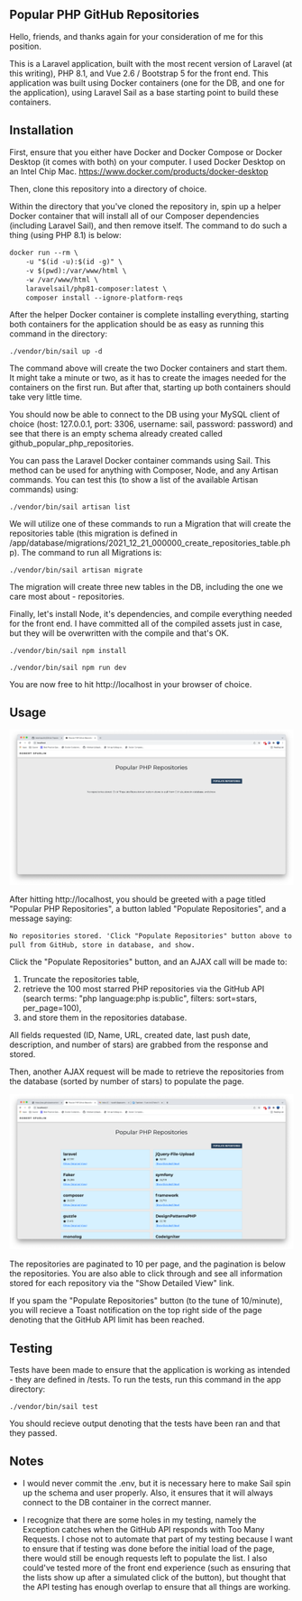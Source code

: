 ## Popular PHP GitHub Repositories

Hello, friends, and thanks again for your consideration of me for this position.

This is a Laravel application, built with the most recent version of Laravel (at this writing), PHP 8.1, and Vue 2.6 / Bootstrap 5 for the front end. This application was built using Docker containers (one for the DB, and one for the application), using Laravel Sail as a base starting point to build these containers.



## Installation

First, ensure that you either have Docker and Docker Compose or Docker Desktop (it comes with both) on your computer. I used Docker Desktop on an Intel Chip Mac. https://www.docker.com/products/docker-desktop

Then, clone this repository into a directory of choice.

Within the directory that you've cloned the repository in, spin up a helper Docker container that will install all of our Composer dependencies (including Laravel Sail), and then remove itself. The command to do such a thing (using PHP 8.1) is below:

```
docker run --rm \
    -u "$(id -u):$(id -g)" \
    -v $(pwd):/var/www/html \
    -w /var/www/html \
    laravelsail/php81-composer:latest \
    composer install --ignore-platform-reqs
```

After the helper Docker container is complete installing everything, starting both containers for the application should be as easy as running this command in the directory:

```
./vendor/bin/sail up -d
```

The command above will create the two Docker containers and start them. It might take a minute or two, as it has to create the images needed for the containers on the first run. But after that, starting up both containers should take very little time.

You should now be able to connect to the DB using your MySQL client of choice (host: 127.0.0.1, port: 3306, username: sail, password: password) and see that there is an empty schema already created called github_popular_php_repositories.

You can pass the Laravel Docker container commands using Sail. This method can be used for anything with Composer, Node, and any Artisan commands. You can test this (to show a list of the available Artisan commands) using:

```
./vendor/bin/sail artisan list
```

We will utilize one of these commands to run a Migration that will create the repositories table (this migration is defined in /app/database/migrations/2021_12_21_000000_create_repositories_table.php). The command to run all Migrations is:

```
./vendor/bin/sail artisan migrate
```

The migration will create three new tables in the DB, including the one we care most about - repositories.

Finally, let's install Node, it's dependencies, and compile everything needed for the front end. I have committed all of the compiled assets just in case, but they will be overwritten with the compile and that's OK.

```
./vendor/bin/sail npm install
```

```
./vendor/bin/sail npm run dev
```

You are now free to hit http://localhost in your browser of choice.



## Usage

![initial screen](screenshots/initial.png)

After hitting http://localhost, you should be greeted with a page titled "Popular PHP Repositories", a button labled "Populate Repositories", and a message saying:

```
No repositories stored. 'Click "Populate Repositories" button above to pull from GitHub, store in database, and show.
```

Click the "Populate Repositories" button, and an AJAX call will be made to:
1. Truncate the repositories table,
2. retrieve the 100 most starred PHP repositories via the GitHub API (search terms: "php language:php is:public", filters: sort=stars, per_page=100), 
3. and store them in the repositories database. 

All fields requested (ID, Name, URL, created date, last push date, description, and number of stars) are grabbed from the response and stored. 

Then, another AJAX request will be made to retrieve the repositories from the database (sorted by number of stars) to populate the page.

![populated screen](screenshots/populated.png)

The repositories are paginated to 10 per page, and the pagination is below the repositories. You are also able to click through and see all information stored for each repository via the "Show Detailed View" link.

If you spam the "Populate Repositories" button (to the tune of 10/minute), you will recieve a Toast notification on the top right side of the page denoting that the GitHub API limit has been reached.



## Testing

Tests have been made to ensure that the application is working as intended - they are defined in /tests. To run the tests, run this command in the app directory:

```
./vendor/bin/sail test
```

You should recieve output denoting that the tests have been ran and that they passed.



## Notes

- I would never commit the .env, but it is necessary here to make Sail spin up the schema and user properly. Also, it ensures that it will always connect to the DB container in the correct manner.

- I recognize that there are some holes in my testing, namely the Exception catches when the GitHub API responds with Too Many Requests. I chose not to automate that part of my testing because I want to ensure that if testing was done before the initial load of the page, there would still be enough requests left to populate the list. I also could've tested more of the front end experience (such as ensuring that the lists show up after a simulated click of the button), but thought that the API testing has enough overlap to ensure that all things are working.
